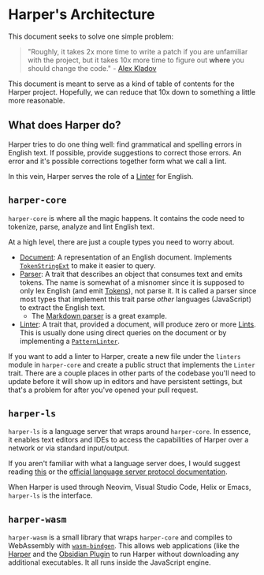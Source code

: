# Harper's Architecture

This document seeks to solve one simple problem:

> "Roughly, it takes 2x more time to write a patch if you are unfamiliar with the project, but it takes 10x more time to figure out **where** you should change the code." - [Alex Kladov](https://matklad.github.io/2021/02/06/ARCHITECTURE.md.html)

This document is meant to serve as a kind of table of contents for the Harper project.
Hopefully, we can reduce that 10x down to something a little more reasonable.

## What does Harper do?

Harper tries to do one thing well: find grammatical and spelling errors in English text.
If possible, provide suggestions to correct those errors.
An error and it's possible corrections together form what we call a lint.

In this vein, Harper serves the role of a [Linter](<https://en.wikipedia.org/wiki/Lint_(software)>) for English.

## `harper-core`

`harper-core` is where all the magic happens.
It contains the code need to tokenize, parse, analyze and lint English text.

At a high level, there are just a couple types you need to worry about.

- [Document](https://docs.rs/harper-core/latest/harper_core/struct.Document.html): A representation of an English document. Implements [`TokenStringExt`](https://docs.rs/harper-core/latest/harper_core/trait.TokenStringExt.html) to make it easier to query.
- [Parser](https://docs.rs/harper-core/latest/harper_core/parsers/trait.Parser.html): A trait that describes an object that consumes text and emits tokens. The name is somewhat of a misnomer since it is supposed to only lex English (and emit [Tokens](https://docs.rs/harper-core/latest/harper_core/struct.Token.html)), not parse it. It is called a parser since most types that implement this trait parse _other_ languages (JavaScript) to extract the English text.
  - The [Markdown parser](https://docs.rs/harper-core/latest/harper_core/parsers/struct.Markdown.html) is a great example.
- [Linter](https://docs.rs/harper-core/latest/harper_core/linting/trait.Linter.html): A trait that, provided a document, will produce zero or more [Lints](https://docs.rs/harper-core/latest/harper_core/linting/struct.Lint.html#). This is usually done using direct queries on the document or by implementing a [`PatternLinter`](https://docs.rs/harper-core/latest/harper_core/linting/trait.PatternLinter.html).

If you want to add a linter to Harper, create a new file under the `linters` module in `harper-core` and create a public struct that implements the `Linter` trait.
There are a couple places in other parts of the codebase you'll need to update before it will show up in editors and have persistent settings, but that's a problem for after you've opened your pull request.

## `harper-ls`

`harper-ls` is a language server that wraps around `harper-core`.
In essence, it enables text editors and IDEs to access the capabilities of Harper over a network or via standard input/output.

If you aren't familiar with what a language server does, I would suggest reading [this](https://tamerlan.dev/an-introduction-to-the-language-server-protocol/) or the [official language server protocol documentation](https://microsoft.github.io/language-server-protocol/).

When Harper is used through Neovim, Visual Studio Code, Helix or Emacs, `harper-ls` is the interface.

## `harper-wasm`

`harper-wasm` is a small library that wraps `harper-core` and compiles to WebAssembly with [`wasm-bindgen`](https://github.com/rustwasm/wasm-bindgen).
This allows web applications (like the [Harper](https://writewithharper.com) and the [Obsidian Plugin](https://github.com/automattic/harper-obsidian-plugin) to run Harper without downloading any additional executables. It all runs inside the JavaScript engine.
